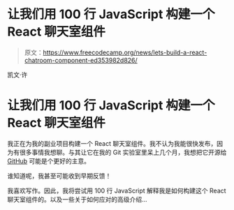 # 让我们用 100 行 JavaScript 构建一个 React 聊天室组件

> 原文：<https://www.freecodecamp.org/news/lets-build-a-react-chatroom-component-ed353982d826/>

凯文·许

# 让我们用 100 行 JavaScript 构建一个 React 聊天室组件

我正在为我的副业项目构建一个 React 聊天室组件。我不认为我能很快发布，因为有很多事情我想聊。与其让它在我的 Git 实验室里呆上几个月，我想把它开源给 [GitHub](https://github.com/WigoHunter/react-chatapp) 可能是个更好的主意。

谁知道呢，我甚至可能收到早期反馈！

我喜欢写作。因此，我将尝试用 100 行 JavaScript 解释我是如何构建这个 React 聊天室组件的。以及一些关于如何应对的高级介绍…